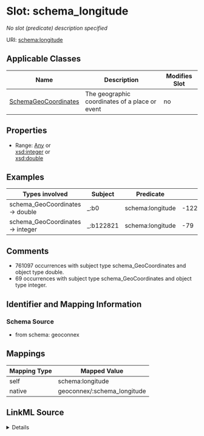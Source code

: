 

# Slot: schema_longitude


_No slot (predicate) description specified_





URI: [schema:longitude](https://schema.org/longitude)



<!-- no inheritance hierarchy -->





## Applicable Classes

| Name | Description | Modifies Slot |
| --- | --- | --- |
| [SchemaGeoCoordinates](../classes/SchemaGeoCoordinates.md) | The geographic coordinates of a place or event |  no  |







## Properties

* Range: [Any](../classes/Any.md)&nbsp;or&nbsp;<br />[xsd:integer](xsd:integer)&nbsp;or&nbsp;<br />[xsd:double](xsd:double)






## Examples

| Types involved | Subject | Predicate | Object |
| --- | --- | --- | --- |
| schema_GeoCoordinates → double | _:b0 | schema:longitude | -122.7634309999998 |
| schema_GeoCoordinates → integer | _:b122821 | schema:longitude | -79 |


## Comments

* 761097 occurrences with subject type schema_GeoCoordinates and object type double.
* 69 occurrences with subject type schema_GeoCoordinates and object type integer.

## Identifier and Mapping Information







### Schema Source


* from schema: geoconnex




## Mappings

| Mapping Type | Mapped Value |
| ---  | ---  |
| self | schema:longitude |
| native | geoconnex/:schema_longitude |




## LinkML Source

<details>
```yaml
name: schema_longitude
description: No slot (predicate) description specified
comments:
- 761097 occurrences with subject type schema_GeoCoordinates and object type double.
- 69 occurrences with subject type schema_GeoCoordinates and object type integer.
examples:
- description: schema_GeoCoordinates → double
  object:
    example_object: '-122.7634309999998'
    example_predicate: schema:longitude
    example_subject: _:b0
- description: schema_GeoCoordinates → integer
  object:
    example_object: '-79'
    example_predicate: schema:longitude
    example_subject: _:b122821
from_schema: geoconnex
rank: 1000
slot_uri: schema:longitude
alias: schema_longitude
domain_of:
- schema_GeoCoordinates
range: Any
any_of:
- range: integer
- range: double

```
</details>